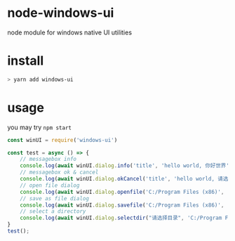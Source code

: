 # node-windows-ui
node module for windows native UI utilities

# install 
```sh
> yarn add windows-ui
```

# usage
you may try `npm start`
```js
const winUI = require('windows-ui')

const test = async () => {
    // messagebox info
    console.log(await winUI.dialog.info('title', 'hello world, 你好世界'));
    // messagebox ok & cancel
    console.log(await winUI.dialog.okCancel('title', 'hello world, 请选择'));
    // open file dialog
    console.log(await winUI.dialog.openfile('C:/Program Files (x86)', '*.exe'));
    // save as file dialog
    console.log(await winUI.dialog.savefile('C:/Program Files (x86)', '*.*'));
    // select a directory
    console.log(await winUI.dialog.selectdir("请选择目录", 'C:/Program Files (x86)'));
}
test();
```




